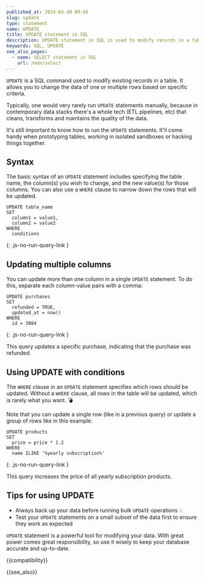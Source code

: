 ```yaml
---
published_at: 2024-03-30 09:45
slug: update
type: statement
name: UPDATE
title: UPDATE statement in SQL
description: UPDATE statement in SQL is used to modify records in a table.
keywords: SQL, UPDATE
see_also_pages:
  - name: SELECT statement in SQL
    url: /mdn/select
---
```


`UPDATE` is a SQL command used to modify existing records in a table. It allows you to change the data of one or multiple rows based on specific criteria.

Typically, one would very rarely run `UPDATE` statements manually, because in contemporary data stacks there's a whole tech (ETL pipelines, etc) that cleans, transforms and maintains the quality of the data.

It's still important to know how to run the `UPDATE` statements. It'll come handy when prototyping tables, working in isolated sandboxes or hacking things together.

## Syntax

The basic syntax of an `UPDATE` statement includes specifying the table name, the column(s) you wish to change, and the new value(s) for those columns. You can also use a `WHERE` clause to narrow down the rows that will be updated.

~~~pgsql
UPDATE table_name
SET
  column1 = value1,
  column2 = value2
WHERE
  conditions
~~~
{: .js-no-run-query-link }

## Updating multiple columns

You can update more than one column in a single `UPDATE` statement. To do this, separate each column-value pairs with a comma:

~~~pgsql
UPDATE purchases
SET
  refunded = TRUE,
  updated_at = now()
WHERE
  id = 3084
~~~
{: .js-no-run-query-link }

This query updates a specific purchase, indicating that the purchase was refunded.

## Using UPDATE with conditions

The `WHERE` clause in an `UPDATE` statement specifies which rows should be updated. Without a `WHERE` clause, all rows in the table will be updated, which is rarely what you want. :bomb:

Note that you can update a single row (like in a previous query) or update a group of rows like in this example:

~~~pgsql
UPDATE products
SET
  price = price * 1.2
WHERE
  name ILIKE '%yearly subscription%'
~~~
{: .js-no-run-query-link }

This query increases the price of all yearly subscription products.

## Tips for using UPDATE

- Always back up your data before running bulk `UPDATE` operations :bulb:
- Test your `UPDATE` statements on a small subset of the data first to ensure they work as expected

`UPDATE` statement is a powerful tool for modifying your data. With great power comes great responsibility, so use it wisely to keep your database accurate and up-to-date.

{{compatibility}}

{{see_also}}
